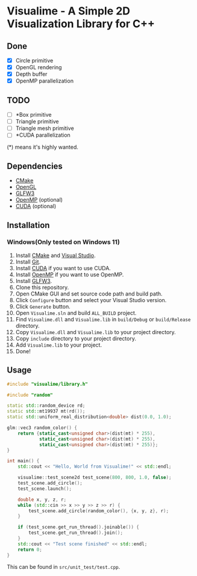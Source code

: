 # Visualime - A Simple 2D Visualization Library for C++

## Done
- [x] Circle primitive
- [x] OpenGL rendering
- [x] Depth buffer
- [x] OpenMP parallelization

## TODO
- [ ] *Box primitive
- [ ] Triangle primitive
- [ ] Triangle mesh primitive
- [ ] *CUDA parallelization

(*) means it's highly wanted.

## Dependencies
- [CMake](https://cmake.org)
- [OpenGL](https://www.opengl.org)
- [GLFW3](https://www.glfw.org)
- [OpenMP](https://www.openmp.org) (optional)
- [CUDA](https://developer.nvidia.com/cuda-downloads) (optional)

## Installation
### Windows(Only tested on Windows 11)
1. Install [CMake](https://cmake.org/download/) and [Visual Studio](https://visualstudio.microsoft.com/ko/downloads/).
2. Install [Git](https://git-scm.com/downloads).
3. Install [CUDA](https://developer.nvidia.com/cuda-downloads) if you want to use CUDA.
4. Install [OpenMP](https://www.openmp.org/resources/openmp-compilers-tools/) if you want to use OpenMP.
5. Install [GLFW3](https://www.glfw.org/download.html).
6. Clone this repository.
7. Open CMake GUI and set source code path and build path.
8. Click `Configure` button and select your Visual Studio version.
9. Click `Generate` button.
10. Open `Visualime.sln` and build `ALL_BUILD` project.
11. Find `Visualime.dll` and `Visualime.lib` in `build/Debug` or `build/Release` directory.
12. Copy `Visualime.dll` and `Visualime.lib` to your project directory.
13. Copy `include` directory to your project directory.
14. Add `Visualime.lib` to your project.
15. Done!

## Usage
```cpp
#include "visualime/library.h"

#include "random"

static std::random_device rd;
static std::mt19937 mt(rd());
static std::uniform_real_distribution<double> dist(0.0, 1.0);

glm::vec3 random_color() {
    return {static_cast<unsigned char>(dist(mt) * 255),
            static_cast<unsigned char>(dist(mt) * 255),
            static_cast<unsigned char>(dist(mt) * 255)};
}

int main() {
    std::cout << "Hello, World from Visualime!" << std::endl;

    visualime::test_scene2d test_scene(800, 800, 1.0, false);
    test_scene.add_circle();
    test_scene.launch();

    double x, y, z, r;
    while (std::cin >> x >> y >> z >> r) {
        test_scene.add_circle(random_color(), {x, y, z}, r);
    }

    if (test_scene.get_run_thread().joinable()) {
        test_scene.get_run_thread().join();
    }
    std::cout << "Test scene finished" << std::endl;
    return 0;
}
```
This can be found in `src/unit_test/test.cpp`.